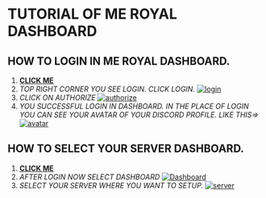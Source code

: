 # TUTORIAL OF ME ROYAL DASHBOARD

## **HOW TO LOGIN IN ME ROYAL DASHBOARD.**

1) **[CLICK ME](https://meroyalbot.xyz)**
2) *TOP RIGHT CORNER YOU SEE LOGIN. CLICK LOGIN.*
[![login](https://cdn.discordapp.com/attachments/796673457973624843/808258246937673740/IMG_20210208_140957.jpg)](https://meroyalbot.xyz)
3) *CLICK ON AUTHORIZE*
[![authorize](https://cdn.discordapp.com/attachments/796673457973624843/808264103579615262/IMG_20210208_144229.jpg)](https://meroyalbot.xyz)
4) *YOU SUCCESSFUL LOGIN IN DASHBOARD. IN THE PLACE OF LOGIN YOU CAN SEE YOUR AVATAR OF YOUR DISCORD PROFILE. LIKE THIS=>*
[![avatar](https://cdn.discordapp.com/attachments/796673457973624843/808265413380931624/IMG_20210208_144757.jpg)](https://meroyalbot.xyz)

## **HOW TO SELECT YOUR SERVER DASHBOARD.**

1) **[CLICK ME](https://meroyalbot.xyz)**
2) *AFTER LOGIN NOW SELECT DASHBOARD*
[![Dashboard](https://cdn.discordapp.com/attachments/796673457973624843/808293136337338408/IMG_20210208_163757.jpg)](https://meroyalbot.xyz)
3) *SELECT YOUR SERVER WHERE YOU WANT TO SETUP.*
[![server]()](https://meroyalbot.xyz/dashboard)

